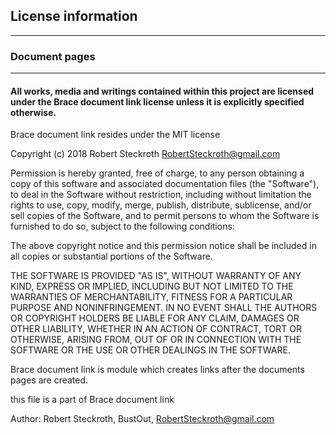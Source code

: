 ## License information

---
### Document pages

---

#### All works, media and writings contained within this project are licensed under the Brace document link license unless it is explicitly specified otherwise.

Brace document link resides under the MIT license

Copyright (c) 2018 Robert Steckroth [<RobertSteckroth@gmail.com>](mailto:RobertSteckroth@gmail.com)

Permission is hereby granted, free of charge, to any person obtaining a copy
of this software and associated documentation files (the "Software"), to deal
in the Software without restriction, including without limitation the rights
to use, copy, modify, merge, publish, distribute, sublicense, and/or sell
copies of the Software, and to permit persons to whom the Software is
furnished to do so, subject to the following conditions:

The above copyright notice and this permission notice shall be included in all
copies or substantial portions of the Software.

THE SOFTWARE IS PROVIDED "AS IS", WITHOUT WARRANTY OF ANY KIND, EXPRESS OR
IMPLIED, INCLUDING BUT NOT LIMITED TO THE WARRANTIES OF MERCHANTABILITY,
FITNESS FOR A PARTICULAR PURPOSE AND NONINFRINGEMENT. IN NO EVENT SHALL THE
AUTHORS OR COPYRIGHT HOLDERS BE LIABLE FOR ANY CLAIM, DAMAGES OR OTHER
LIABILITY, WHETHER IN AN ACTION OF CONTRACT, TORT OR OTHERWISE, ARISING FROM,
OUT OF OR IN CONNECTION WITH THE SOFTWARE OR THE USE OR OTHER DEALINGS IN THE
SOFTWARE.

  Brace document link is module which creates links after the documents pages are created.

  this file is a part of Brace document link

 Author: Robert Steckroth, BustOut, [<RobertSteckroth@gmail.com>](mailto:RobertSteckroth@gmail.com)

